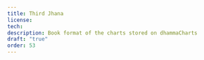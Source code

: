 ```yaml
---
title: Third Jhana
license: 
tech: 
description: Book format of the charts stored on dhammaCharts
draft: "true"
order: 53
---
```

